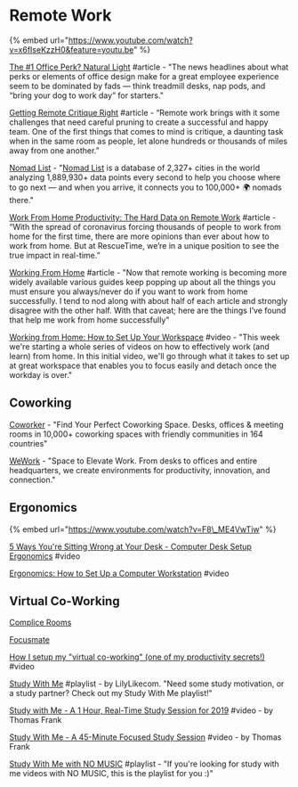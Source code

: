 # Remote Work

{% embed url="https://www.youtube.com/watch?v=x6fIseKzzH0&feature=youtu.be" %}

[The \#1 Office Perk? Natural Light](https://hbr.org/2018/09/the-1-office-perk-natural-light?utm_medium=social&utm_campaign=hbr&utm_source=twitter) \#article - "The news headlines about what perks or elements of office design make for a great employee experience seem to be dominated by fads — think treadmill desks, nap pods, and “bring your dog to work day” for starters."

[Getting Remote Critique Right](https://medium.com/building-creative-market/getting-remote-critique-right-fc458577a8f4) \#article - “Remote work brings with it some challenges that need careful pruning to create a successful and happy team. One of the first things that comes to mind is critique, a daunting task when in the same room as people, let alone hundreds or thousands of miles away from one another.”

[Nomad List](https://nomadlist.com/) - "[Nomad List](https://nomadlist.com/help) is a database of 2,327+ cities in the world analyzing 1,889,930+ data points every second to help you choose where to go next — and when you arrive, it connects you to 100,000+ 🌍 nomads there."

[Work From Home Productivity: The Hard Data on Remote Work](https://blog.rescuetime.com/work-from-home-productivity-data) \#article - “With the spread of coronavirus forcing thousands of people to work from home for the first time, there are more opinions than ever about how to work from home. But at RescueTime, we’re in a unique position to see the true impact in real-time.”

[Working From Home](https://mikemcquaid.com/2014/11/23/working-from-home/) \#article - "Now that remote working is becoming more widely available various guides keep popping up about all the things you must ensure you always/never do if you want to work from home successfully. I tend to nod along with about half of each article and strongly disagree with the other half. With that caveat; here are the things I’ve found that help me work from home successfully"

[Working from Home: How to Set Up Your Workspace](https://www.youtube.com/watch?v=tMTxikrSe8g&feature=youtu.be) \#video - "This week we're starting a whole series of videos on how to effectively work \(and learn\) from home. In this initial video, we'll go through what it takes to set up at great workspace that enables you to focus easily and detach once the workday is over."

## Coworking

[Coworker](https://www.coworker.com/) - "Find Your Perfect Coworking Space. Desks, offices & meeting rooms in 10,000+ coworking spaces with friendly communities in 164 countries"

[WeWork](https://www.wework.com/) - "Space to Elevate Work. From desks to offices and entire headquarters, we create environments for productivity, innovation, and connection."

## Ergonomics

{% embed url="https://www.youtube.com/watch?v=F8\_ME4VwTiw" %}

[5 Ways You're Sitting Wrong at Your Desk - Computer Desk Setup Ergonomics](https://www.bing.com/videos/search?q=ergonomic+desk+setup&&view=detail&mid=7D0E85E0859519FC14927D0E85E0859519FC1492&&FORM=VRDGAR) \#video

[Ergonomics: How to Set Up a Computer Workstation](https://www.bing.com/videos/search?q=ergonomic+desk+setup&&view=detail&mid=4DE3152A962C79E6C25A4DE3152A962C79E6C25A&rvsmid=7D0E85E0859519FC14927D0E85E0859519FC1492&FORM=VDQVAP) \#video

## Virtual Co-Working

[Complice Rooms](https://complice.co/rooms)

[Focusmate](https://www.focusmate.com/)

[How I setup my "virtual co-working" \(one of my productivity secrets!\)](https://www.youtube.com/watch?v=bs3KT2-FSds&list=PLIilwIraDV2J8hueIWIwvkT3NvfuSChe7&index=12&t=0s) \#video

[Study With Me](https://www.youtube.com/playlist?list=PL0JZpRwYUmIzqbl7lp6owE7JEez4VQE4x) \#playlist - by LilyLikecom. "Need some study motivation, or a study partner? Check out my Study With Me playlist!"

[Study with Me - A 1 Hour, Real-Time Study Session for 2019](https://www.youtube.com/watch?v=jnku-xdku8U) \#video - by Thomas Frank

[Study With Me - A 45-Minute Focused Study Session](https://www.youtube.com/watch?v=reRYtjr1BNo) \#video - by Thomas Frank

[Study With Me with NO MUSIC](https://www.youtube.com/playlist?list=PLdoPDZp9cQnX-VHSpGEv0LLn0Zb-Ha2Yv) \#playlist - "If you're looking for study with me videos with NO MUSIC, this is the playlist for you :\)"

